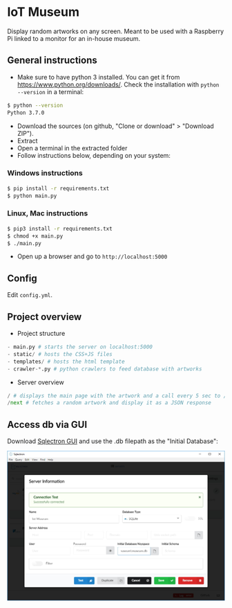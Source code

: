 # IoT Museum
Display random artworks on any screen. Meant to be used with a Raspberry Pi linked to a monitor for an in-house museum.

## General instructions
- Make sure to have python 3 installed. You can get it from https://www.python.org/downloads/. Check the installation with `python --version` in a terminal:
```bash
$ python --version
Python 3.7.0
```
- Download the sources (on github, "Clone or download" > "Download ZIP").
- Extract
- Open a terminal in the extracted folder
- Follow instructions below, depending on your system:

### Windows instructions
```bash
$ pip install -r requirements.txt
$ python main.py
```

### Linux, Mac instructions
```bash
$ pip3 install -r requirements.txt
$ chmod +x main.py
$ ./main.py
```

- Open up a browser and go to `http://localhost:5000`

## Config
Edit `config.yml`.

## Project overview
- Project structure
```python
- main.py # starts the server on localhost:5000
- static/ # hosts the CSS+JS files
- templates/ # hosts the html template
- crawler-*.py # python crawlers to feed database with artworks
```

- Server overview
```python
/ # displays the main page with the artwork and a call every 5 sec to /next
/next # fetches a random artwork and display it as a JSON response
```

## Access db via GUI
Download [Sqlectron GUI](https://sqlectron.github.io/) and use the .db filepath as the "Initial Database":

![Sqlectron configuration](/docs/sqlectron-configuration.jpg)
